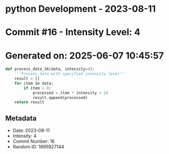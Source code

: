 ﻿# python Development - 2023-08-11
# Commit #16 - Intensity Level: 4
# Generated on: 2025-06-07 10:45:57
```python
def process_data_16(data, intensity=4):
    '''Process data with specified intensity level'''
    result = []
    for item in data:
        if item > 0:
            processed = item * intensity + 24
            result.append(processed)
    return result
```
## Metadata
- Date: 2023-08-11
- Intensity: 4
- Commit Number: 16
- Random ID: 1895927144
